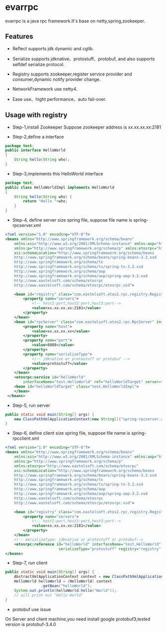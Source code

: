 # evarrpc

evarrpc is a java rpc framework.It's base on netty,spring,zookeeper.

## Features

* Reflect supports jdk dynamic and cglib.

* Serialize supports jdknative、protostuff、protobuf, and also supports selfdef serialize protocol.

* Registry supports zookeeper,register service provider and consumer,dynamic notify provider change.

* NetworkFramework use netty4.

* Ease use、hight performance、auto fail-over.

## Usage with registry
* Step-1,install Zookeeper
Suppose zookeeper address is xx.xx.xx.xx:2181

* Step-2,define a interface
```Java
package test;
public interface HelloWorld
{
    String hello(String who);
}
```

* Step-3,implements this HelloWorld interface
```Java
package test;
public class HelloWorldImpl implements HelloWorld
{
    String hello(String who) {
        return "Hello "+who;
    }
}
```

* Step-4, define server size spring file, suppose file name is spring-rpcserver.xml
```Xml
<?xml version="1.0" encoding="UTF-8"?>
<beans xmlns="http://www.springframework.org/schema/beans"
    xmlns:xsi="http://www.w3.org/2001/XMLSchema-instance" xmlns:aop="http://www.springframework.org/schema/aop"
    xmlns:p="http://www.springframework.org/schema/p" xmlns:etosrpc="http://www.eastelsoft.com/schema/etosrpc"
    xsi:schemaLocation="http://www.springframework.org/schema/beans 
    http://www.springframework.org/schema/beans/spring-beans-3.2.xsd 
    http://www.springframework.org/schema/tx 
    http://www.springframework.org/schema/tx/spring-tx-3.2.xsd 
    http://www.springframework.org/schema/aop 
    http://www.springframework.org/schema/aop/spring-aop-3.2.xsd 
    http://www.eastelsoft.com/schema/etosrpc 
    http://www.eastelsoft.com/schema/etosrpc/etosrpc.xsd">

    <bean id="registry" class="com.eastelsoft.etos2.rpc.registry.RegistryZookeeper" init-method="init" destroy-method="destroy">
        <property name="servers">
            <!-- host1:port,host2:port,host3:port-->
            <value>xx.xx.xx.xx:2181</value>
        </property>
    </bean>
    <bean id="rpcServer" class="com.eastelsoft.etos2.rpc.RpcServer" init-method="init" destroy-method="destroy">
        <property name="host">
            <value>xx.xx.xx.xx</value>
        </property>
        <property name="port">
            <value>8888</value>
        </property>
        <property name="serializeType">
            <!-- jdknative or protostuff or protobuf -->
            <value>protostuff</value>
        </property>
    </bean>
    <etosrpc:service id="helloWorld"
        interfaceName="test.HelloWorld" ref="helloWorldTarget" server="rpcServer" registry="registry" />
    <bean id="helloWorldTarget" class="test.HelloWorldImpl">
    </bean>
 </beans>
```

* Step-5, run server
```Java
public static void main(String[] args) {
    new ClassPathXmlApplicationContext(new String[]{"spring-rpcserver.xml"});
}
```

* Step-6, define client size spring file, suppose file name is spring-rpcclient.xml
```Xml
<?xml version="1.0" encoding="UTF-8"?>
<beans xmlns="http://www.springframework.org/schema/beans"
    xmlns:xsi="http://www.w3.org/2001/XMLSchema-instance" xmlns:aop="http://www.springframework.org/schema/aop"
    xmlns:p="http://www.springframework.org/schema/p" 
    xmlns:etosrpc="http://www.eastelsoft.com/schema/etosrpc" 
    xsi:schemaLocation="http://www.springframework.org/schema/beans 
    http://www.springframework.org/schema/beans/spring-beans-3.2.xsd
    http://www.springframework.org/schema/tx 
    http://www.springframework.org/schema/tx/spring-tx-3.2.xsd
    http://www.springframework.org/schema/aop 
    http://www.springframework.org/schema/aop/spring-aop-3.2.xsd
    http://www.eastelsoft.com/schema/etosrpc 
    http://www.eastelsoft.com/schema/etosrpc/etosrpc.xsd">

    <bean id="registry" class="com.eastelsoft.etos2.rpc.registry.RegistryZookeeper" init-method="init" destroy-method="destroy">
        <property name="servers">
            <!-- host1:port,host2:port,host3:port-->
            <value>xx.xx.xx.xx:2181</value>
        </property>
    </bean>
    <!-- serializeType: jdknative or protostuff or protobuf-->
    <etosrpc:reference id="helloWorld" interfaceName="test.HelloWorld"
                        serializeType="protostuff" registry="registry" />
</beans>
```

* Step-7, run client
```Java
public static void main(String[] args) {
    AbstractXmlApplicationContext context = new ClassPathXmlApplicationContext(new String[]{"spring-rpcclient.xml"});
    HelloWorld helloWorld = (HelloWorld) context
                .getBean("helloWorld");
    System.out.println(helloWorld.hello("World"));
    // will print out "Hello World"
}
```

* protobuf use issue

On Server and client machine,you need install google protobuf3,tested version is protobuf-3.4.0
